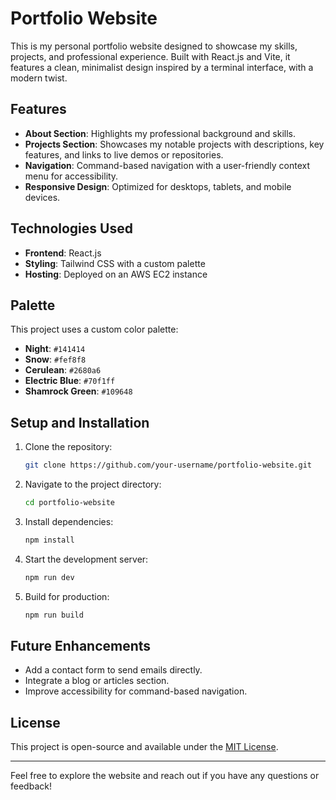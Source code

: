# Portfolio Website

This is my personal portfolio website designed to showcase my skills, projects, and professional experience. Built with React.js and Vite, it features a clean, minimalist design inspired by a terminal interface, with a modern twist.

## Features

-   **About Section**: Highlights my professional background and skills.
-   **Projects Section**: Showcases my notable projects with descriptions, key features, and links to live demos or repositories.
-   **Navigation**: Command-based navigation with a user-friendly context menu for accessibility.
-   **Responsive Design**: Optimized for desktops, tablets, and mobile devices.

## Technologies Used

-   **Frontend**: React.js
-   **Styling**: Tailwind CSS with a custom palette
-   **Hosting**: Deployed on an AWS EC2 instance

## Palette

This project uses a custom color palette:

-   **Night**: `#141414`
-   **Snow**: `#fef8f8`
-   **Cerulean**: `#2680a6`
-   **Electric Blue**: `#70f1ff`
-   **Shamrock Green**: `#109648`

## Setup and Installation

1. Clone the repository:
    ```bash
    git clone https://github.com/your-username/portfolio-website.git
    ```
2. Navigate to the project directory:
    ```bash
    cd portfolio-website
    ```
3. Install dependencies:
    ```bash
    npm install
    ```
4. Start the development server:
    ```bash
    npm run dev
    ```
5. Build for production:
    ```bash
    npm run build
    ```

## Future Enhancements

-   Add a contact form to send emails directly.
-   Integrate a blog or articles section.
-   Improve accessibility for command-based navigation.

## License

This project is open-source and available under the [MIT License](LICENSE).

---

Feel free to explore the website and reach out if you have any questions or feedback!
